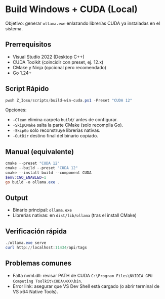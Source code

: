 # Build Windows + CUDA (Local)

Objetivo: generar `ollama.exe` enlazando librerías CUDA ya instaladas en el sistema.

## Prerrequisitos
- Visual Studio 2022 (Desktop C++)
- CUDA Toolkit (coincidir con preset, ej. 12.x)
- CMake y Ninja (opcional pero recomendado)
- Go 1.24+

## Script Rápido
```powershell
pwsh Z_Iosu/scripts/build-win-cuda.ps1 -Preset "CUDA 12"
```

Opciones:
- `-Clean` elimina carpeta `build/` antes de configurar.
- `-SkipCMake` salta la parte CMake (solo recompila Go).
- `-SkipGo` solo reconstruye librerías nativas.
- `-OutDir` destino final del binario copiado.

## Manual (equivalente)
```powershell
cmake --preset "CUDA 12"
cmake --build --preset "CUDA 12"
cmake --install build --component CUDA
$env:CGO_ENABLED=1
go build -o ollama.exe .
```

## Output
- Binario principal: `ollama.exe`
- Librerías nativas: en `dist/lib/ollama` (tras el install CMake)

## Verificación rápida
```powershell
./ollama.exe serve
curl http://localhost:11434/api/tags
```

## Problemas comunes
- Falta nvml.dll: revisar PATH de CUDA `C:\Program Files\NVIDIA GPU Computing Toolkit\CUDA\vXX\bin`.
- Error link: asegurar que VS Dev Shell está cargado (o abrir terminal de VS x64 Native Tools).

